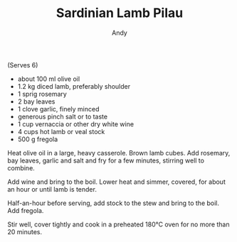 ﻿---
layout: post
title: Sardinian Lamb Pilau
author: Andy
categories: recipes
tags:
---

(Serves 6)

- about 100 ml olive oil 
- 1.2 kg diced lamb, preferably shoulder 
- 1 sprig rosemary 
- 2 bay leaves 
- 1 clove garlic, finely minced 
- generous pinch salt or to taste 
- 1 cup vernaccia or other dry white wine 
- 4 cups hot lamb or veal stock 
- 500 g fregola 

Heat olive oil in a large, heavy casserole. Brown lamb cubes. Add rosemary, bay leaves, garlic and salt and fry for a few minutes, stirring well to combine. 

Add wine and bring to the boil. Lower heat and simmer, covered, for about an hour or until lamb is tender. 

Half-an-hour before serving, add stock to the stew and bring to the boil. Add fregola. 

Stir well, cover tightly and cook in a preheated 180&deg;C oven for no more than 20 minutes.


